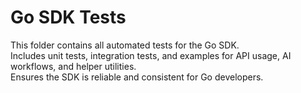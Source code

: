 # Go SDK Tests

This folder contains all automated tests for the Go SDK.  
Includes unit tests, integration tests, and examples for API usage, AI workflows, and helper utilities.  
Ensures the SDK is reliable and consistent for Go developers.
